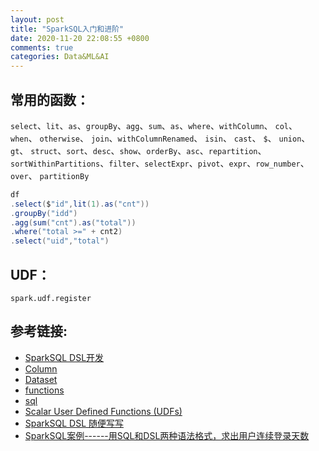 ```yaml
---
layout: post
title: "SparkSQL入门和进阶"
date: 2020-11-20 22:08:55 +0800
comments: true
categories: Data&ML&AI
---
```

## 常用的函数：

`select`、`lit`、`as`、`groupBy`、`agg`、`sum`、`as`、`where`、`withColumn`、 `col`、 `when`、 `otherwise`、 `join`、`withColumnRenamed`、 `isin`、 `cast`、 `$`、 `union`、 `gt`、 `struct`、`sort`、`desc`、`show`、`orderBy`、`asc`、`repartition`、`sortWithinPartitions`、`filter`、`selectExpr`、`pivot`、`expr`、`row_number`、`over`、 `partitionBy`


```scala
df
.select($"id",lit(1).as("cnt")) 
.groupBy("idd") 
.agg(sum("cnt").as("total"))
.where("total >=" + cnt2) 
.select("uid","total")

```
   

## UDF：

`spark.udf.register
`

## 参考链接:
- [SparkSQL DSL开发
](https://blog.csdn.net/weixin_40652340/article/details/79207455
)
- [Column](http://spark.apache.org/docs/latest/api/scala/org/apache/spark/sql/Column.html
)
- [Dataset](http://spark.apache.org/docs/latest/api/scala/org/apache/spark/sql/Dataset.html
)
- [functions](http://spark.apache.org/docs/latest/api/scala/org/apache/spark/sql/functions\$.html
)
- [sql](http://spark.apache.org/docs/latest/api/scala/org/apache/spark/sql/index.html\#DataFrame=org.apache.spark.sql.Dataset\[org.apache.spark.sql.Row\]
)
- [Scalar User Defined Functions (UDFs)
](https://spark.apache.org/docs/latest/sql-ref-functions-udf-scalar.html
)
- [SparkSQL DSL 随便写写](https://www.cnblogs.com/Diyo/p/11410895.html
)
- [SparkSQL案例------用SQL和DSL两种语法格式，求出用户连续登录天数
](https://blog.csdn.net/weixin_42419342/article/details/108918139?utm_medium=distribute.pc_aggpage_search_result.none-task-blog-2~all~sobaiduend\~default-2-108918139.nonecase&utm_term=sparksql中dsl&spm=1000.2123.3001.4430
)